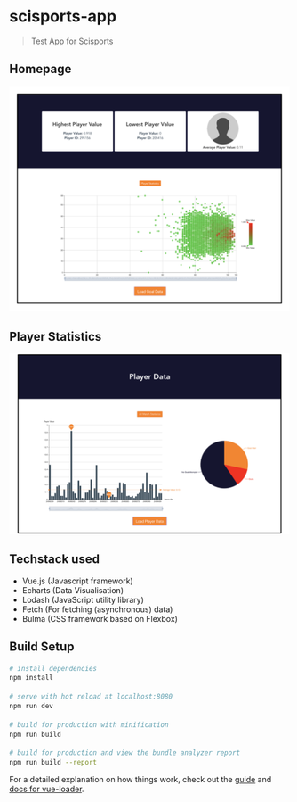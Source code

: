 # scisports-app

> Test App for Scisports

## Homepage
![Homepage](https://github.com/coenhallie/scisports-app/blob/master/src/assets/homepage-new.png?raw=true "Title")

## Player Statistics
![Player page](https://github.com/coenhallie/scisports-app/blob/master/src/assets/player-page.png?raw=true "Title")

## Techstack used

  * Vue.js (Javascript framework)
  * Echarts (Data Visualisation)
  * Lodash (JavaScript utility library)
  * Fetch (For fetching (asynchronous) data)
  * Bulma (CSS framework based on Flexbox)


## Build Setup

``` bash
# install dependencies
npm install

# serve with hot reload at localhost:8080
npm run dev

# build for production with minification
npm run build

# build for production and view the bundle analyzer report
npm run build --report
```

For a detailed explanation on how things work, check out the [guide](http://vuejs-templates.github.io/webpack/) and [docs for vue-loader](http://vuejs.github.io/vue-loader).
